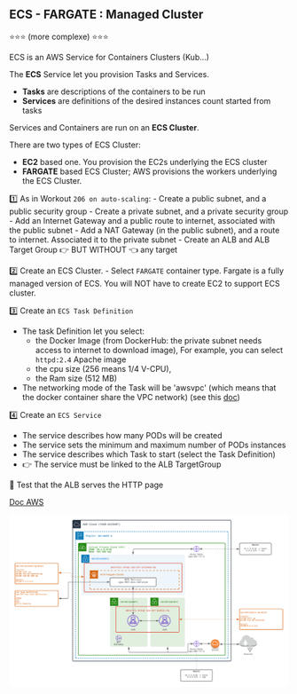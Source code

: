 ## ECS - FARGATE : Managed Cluster

⭐⭐⭐ (more complexe)️ ⭐⭐⭐

ECS is an AWS Service for Containers Clusters (Kub...)

The **ECS** Service let you provision Tasks and Services.
- **Tasks** are descriptions of the containers to be run
- **Services** are definitions of the desired instances count started from tasks

Services and Containers are run on an **ECS Cluster**.

There are two types of ECS Cluster:
- **EC2** based one. You provision the EC2s underlying the ECS cluster
- **FARGATE** based ECS Cluster; AWS provisions the workers underlying the ECS Cluster.

1️⃣ As in Workout `206 on auto-scaling`:
    - Create a public subnet, and a public security group
    - Create a private subnet, and a private security group
    - Add an Internet Gateway and a public route to internet, associated with the public subnet
    - Add a NAT Gateway (in the public subnet), and a route to internet. Associated it to the private subnet
    - Create an ALB and ALB Target Group 👉 BUT WITHOUT 👈 any target
  
  
2️⃣ Create an ECS Cluster. 
    - Select `FARGATE` container type. Fargate is a fully managed version of ECS. 
You will NOT have to create EC2 to support ECS cluster. 
  
3️⃣ Create an `ECS Task Definition`
  - The task Definition let you select:
      - the Docker Image (from DockerHub: the private subnet needs access to internet to download image), 
        For example, you can select ``httpd:2.4`` Apache image
      - the cpu size (256 means 1/4 V-CPU),
      - the Ram size (512 MB)
  - The networking mode of the Task will be 'awsvpc' (which means that the docker container share the VPC network)
    (see this [doc](https://docs.aws.amazon.com/AmazonECS/latest/developerguide/task-networking-awsvpc.html))

4️⃣ Create an `ECS Service`
  - The service describes how many PODs will be created
  - The service sets the minimum and maximum number of PODs instances
  - The service describes which Task to start (select the Task Definition)
  - 👉 The service must be linked to the ALB TargetGroup
  
🏁 Test that the ALB serves the HTTP page

[Doc AWS](https://docs.aws.amazon.com/AmazonECS/latest/developerguide/Welcome.html)

![Image of VPC](./doc/207-simple-ECS.png)




